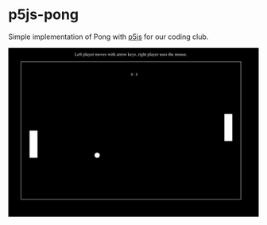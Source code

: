 # p5js-pong
Simple implementation of Pong with [p5js](https://p5js.org/) for our coding
club. 

![screenshot.png](screenshot.png)

